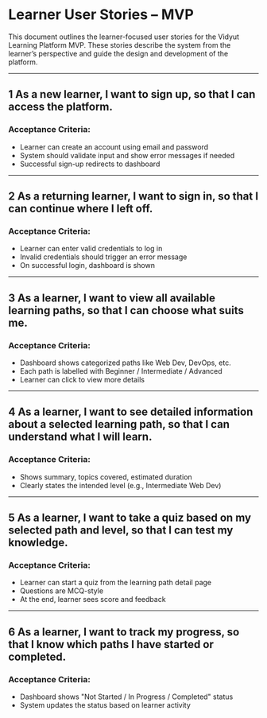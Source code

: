 # Learner User Stories – MVP

This document outlines the learner-focused user stories for the Vidyut Learning Platform MVP. These stories describe the system from the learner’s perspective and guide the design and development of the platform.

---

## 1️ As a new learner, I want to sign up, so that I can access the platform.

### Acceptance Criteria:
- Learner can create an account using email and password
- System should validate input and show error messages if needed
- Successful sign-up redirects to dashboard

---

## 2️ As a returning learner, I want to sign in, so that I can continue where I left off.

### Acceptance Criteria:
- Learner can enter valid credentials to log in
- Invalid credentials should trigger an error message
- On successful login, dashboard is shown

---

## 3️ As a learner, I want to view all available learning paths, so that I can choose what suits me.

### Acceptance Criteria:
- Dashboard shows categorized paths like Web Dev, DevOps, etc.
- Each path is labelled with Beginner / Intermediate / Advanced
- Learner can click to view more details

---

## 4️ As a learner, I want to see detailed information about a selected learning path, so that I can understand what I will learn.

### Acceptance Criteria:
- Shows summary, topics covered, estimated duration
- Clearly states the intended level (e.g., Intermediate Web Dev)

---

## 5️ As a learner, I want to take a quiz based on my selected path and level, so that I can test my knowledge.

### Acceptance Criteria:
- Learner can start a quiz from the learning path detail page
- Questions are MCQ-style
- At the end, learner sees score and feedback

---

## 6️ As a learner, I want to track my progress, so that I know which paths I have started or completed.

### Acceptance Criteria:
- Dashboard shows "Not Started / In Progress / Completed" status
- System updates the status based on learner activity
